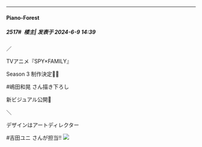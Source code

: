 ﻿
*****

####  Piano-Forest  
##### 2517#         楼主| 发表于 2024-6-9 14:39

／

TVアニメ『SPY×FAMILY』

Season 3 制作決定🎉✨

#嶋田和晃 さん描き下ろし

新ビジュアル公開🎨

＼

デザインはアートディレクター

 #吉田ユニ さんが担当‼️
<img src="https://p.sda1.dev/18/f027dce3920c9b4b1aa82d6e2581089b/20240609_143911.jpg" referrerpolicy="no-referrer">

